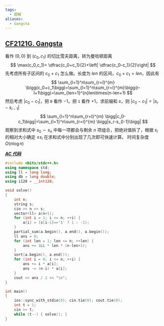 ```yaml
---
tags:
  - 题解
aliases:
  - Gangsta
---
```

## [CF2121G. Gangsta](https://codeforces.com/problemset/problem/2121/G)

看作 $(0,0)$ 到 $(c_0,c_1)$ 的切比雪夫距离，转为曼哈顿距离
$$
\max(c_0,c_1)= \dfrac{c_0+c_1}{2}+\left| \dfrac{c_0-c_1}{2}\right|
$$
先考虑所有子区间的 $c_0+c_1$ 怎么做。长度为 $len$ 的区间，$c_0+c_1=len$，因此有
$$
\sum_{l=1}^n\sum_{r=l}^{m} \bigg(c_0+c_1\bigg)=\sum_{l=1}^n\sum_{r=l}^{m}\bigg(r-l+1\bigg)=\sum_{len=1}^{n}len\times(n-len+1)
$$
然后考虑 $|c_0-c_1|$，把 $\texttt{0}$ 看作 $-1$，把 $\texttt{1}$ 看作 $+1$，求前缀和 $s$，则 $|c_0-c_1|=|s_r-s_{l-1}|$
$$
\sum_{l=1}^n\sum_{r=l}^{m} \bigg|c_0-c_1\bigg|=\sum_{l=1}^n\sum_{r=l}^{m} \bigg|s_r-s_{l-1}\bigg|
$$
观察到求和式中 $s_0\sim s_n$ 中每一项都会与剩余 $n$ 项组合，把绝对值拆了，根据 $s_i$ 的相对大小确定 $\pm s_i$ 在求和式中分别出现了几次即可快速计算。
时间复杂度 $O(n\log n)$

[***AC 代码***](https://codeforces.com/contest/2121/submission/332060421)

```cpp
#include <bits/stdc++.h>
using namespace std;
using ll = long long;
using db = long double;
using i128 = __int128;

void solve()
{
	int n;
    string s;
	cin >> n >> s;
    vector<ll> a(n+1);
    for (int i = 1; i <= n; ++i) {
        a[i] = (s[i-1]=='1' ? 1 : -1);
    }
    partial_sum(a.begin(), a.end(), a.begin());
    ll ans = 0;
    for (int len = 1; len <= n; ++len) {
        ans += 1LL * len * (n-len+1);
    }
    sort(a.begin(), a.end());
    for (int i = 0; i <= n; ++i) {
        ans += i * a[i];
        ans -= (n-i) * a[i];
    }
    cout << ans / 2 << "\n";
}

int main()
{
	ios::sync_with_stdio(0); cin.tie(0); cout.tie(0); 
	int t = 1;
	cin >> t;
	while (t--) { solve(); }
}
```

